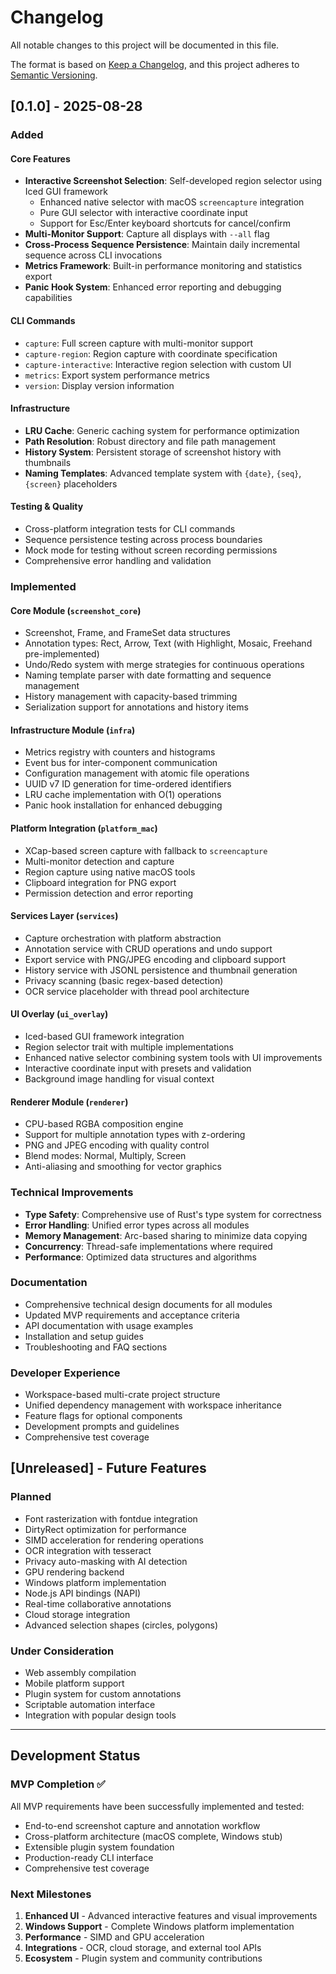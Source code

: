 # Changelog

All notable changes to this project will be documented in this file.

The format is based on [Keep a Changelog](https://keepachangelog.com/en/1.0.0/),
and this project adheres to [Semantic Versioning](https://semver.org/spec/v2.0.0.html).

## [0.1.0] - 2025-08-28

### Added

#### Core Features
- **Interactive Screenshot Selection**: Self-developed region selector using Iced GUI framework
  - Enhanced native selector with macOS `screencapture` integration
  - Pure GUI selector with interactive coordinate input
  - Support for Esc/Enter keyboard shortcuts for cancel/confirm
- **Multi-Monitor Support**: Capture all displays with `--all` flag
- **Cross-Process Sequence Persistence**: Maintain daily incremental sequence across CLI invocations
- **Metrics Framework**: Built-in performance monitoring and statistics export
- **Panic Hook System**: Enhanced error reporting and debugging capabilities

#### CLI Commands
- `capture`: Full screen capture with multi-monitor support
- `capture-region`: Region capture with coordinate specification
- `capture-interactive`: Interactive region selection with custom UI
- `metrics`: Export system performance metrics
- `version`: Display version information

#### Infrastructure
- **LRU Cache**: Generic caching system for performance optimization
- **Path Resolution**: Robust directory and file path management
- **History System**: Persistent storage of screenshot history with thumbnails
- **Naming Templates**: Advanced template system with `{date}`, `{seq}`, `{screen}` placeholders

#### Testing & Quality
- Cross-platform integration tests for CLI commands
- Sequence persistence testing across process boundaries
- Mock mode for testing without screen recording permissions
- Comprehensive error handling and validation

### Implemented

#### Core Module (`screenshot_core`)
- Screenshot, Frame, and FrameSet data structures
- Annotation types: Rect, Arrow, Text (with Highlight, Mosaic, Freehand pre-implemented)
- Undo/Redo system with merge strategies for continuous operations
- Naming template parser with date formatting and sequence management
- History management with capacity-based trimming
- Serialization support for annotations and history items

#### Infrastructure Module (`infra`)
- Metrics registry with counters and histograms
- Event bus for inter-component communication
- Configuration management with atomic file operations
- UUID v7 ID generation for time-ordered identifiers
- LRU cache implementation with O(1) operations
- Panic hook installation for enhanced debugging

#### Platform Integration (`platform_mac`)
- XCap-based screen capture with fallback to `screencapture`
- Multi-monitor detection and capture
- Region capture using native macOS tools
- Clipboard integration for PNG export
- Permission detection and error reporting

#### Services Layer (`services`)
- Capture orchestration with platform abstraction
- Annotation service with CRUD operations and undo support
- Export service with PNG/JPEG encoding and clipboard support
- History service with JSONL persistence and thumbnail generation
- Privacy scanning (basic regex-based detection)
- OCR service placeholder with thread pool architecture

#### UI Overlay (`ui_overlay`)
- Iced-based GUI framework integration
- Region selector trait with multiple implementations
- Enhanced native selector combining system tools with UI improvements
- Interactive coordinate input with presets and validation
- Background image handling for visual context

#### Renderer Module (`renderer`)
- CPU-based RGBA composition engine
- Support for multiple annotation types with z-ordering
- PNG and JPEG encoding with quality control
- Blend modes: Normal, Multiply, Screen
- Anti-aliasing and smoothing for vector graphics

### Technical Improvements
- **Type Safety**: Comprehensive use of Rust's type system for correctness
- **Error Handling**: Unified error types across all modules
- **Memory Management**: Arc-based sharing to minimize data copying
- **Concurrency**: Thread-safe implementations where required
- **Performance**: Optimized data structures and algorithms

### Documentation
- Comprehensive technical design documents for all modules
- Updated MVP requirements and acceptance criteria
- API documentation with usage examples
- Installation and setup guides
- Troubleshooting and FAQ sections

### Developer Experience
- Workspace-based multi-crate project structure
- Unified dependency management with workspace inheritance
- Feature flags for optional components
- Development prompts and guidelines
- Comprehensive test coverage

## [Unreleased] - Future Features

### Planned
- Font rasterization with fontdue integration
- DirtyRect optimization for performance
- SIMD acceleration for rendering operations
- OCR integration with tesseract
- Privacy auto-masking with AI detection
- GPU rendering backend
- Windows platform implementation
- Node.js API bindings (NAPI)
- Real-time collaborative annotations
- Cloud storage integration
- Advanced selection shapes (circles, polygons)

### Under Consideration
- Web assembly compilation
- Mobile platform support
- Plugin system for custom annotations
- Scriptable automation interface
- Integration with popular design tools

---

## Development Status

### MVP Completion ✅
All MVP requirements have been successfully implemented and tested:
- End-to-end screenshot capture and annotation workflow
- Cross-platform architecture (macOS complete, Windows stub)
- Extensible plugin system foundation
- Production-ready CLI interface
- Comprehensive test coverage

### Next Milestones
1. **Enhanced UI** - Advanced interactive features and visual improvements
2. **Windows Support** - Complete Windows platform implementation  
3. **Performance** - SIMD and GPU acceleration
4. **Integrations** - OCR, cloud storage, and external tool APIs
5. **Ecosystem** - Plugin system and community contributions
